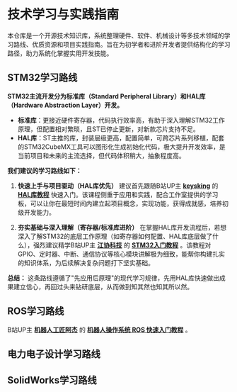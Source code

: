 # 技术学习与实践指南
本仓库是一个​​开源技术知识库​​，系统整理硬件、软件、机械设计等多技术领域的学习路线、优质资源和项目实践指南。旨在为初学者和进阶开发者提供结构化的学习路径，助力系统化掌握实用开发技能。

## STM32学习路线

**STM32主流开发分为标准库（Standard Peripheral Library）和HAL库（Hardware Abstraction Layer）开发。**

*   **标准库**：更接近硬件寄存器，代码执行效率高，有助于深入理解STM32工作原理，但配置相对繁琐，且ST已停止更新，对新款芯片支持不足。
*   **HAL库**：ST主推的库，封装层级更高，配置简单，可跨芯片系列移植，配套的STM32CubeMX工具可以图形化生成初始化代码，极大提升开发效率，是当前项目和未来的主流选择，但代码体积稍大，抽象程度高。

**我们建议的学习路线如下：**

1.  **快速上手与项目驱动（HAL库优先）**
    建议首先跟随B站UP主 **[keysking](https://space.bilibili.com/6100925)** 的 **[HAL库教程](https://www.bilibili.com/video/BV12v4y1y7uV)** 快速入门。该课程侧重于应用和实践，配合工作室提供的学习板，可以让你在最短时间内建立起项目概念，实现功能，获得成就感，培养初级开发能力。

2.  **夯实基础与深入理解（寄存器/标准库进阶）**
    在掌握HAL库开发流程后，若想深入了解STM32的底层工作原理（如寄存器如何配置、HAL库底层做了什么），强烈建议精学B站UP主 **[江协科技](https://space.bilibili.com/383400717)** 的 **[STM32入门教程](https://www.bilibili.com/video/BV1th411z7sn)** 。该教程对GPIO、定时器、中断、通信协议等核心模块讲解极为细致，能帮你构建扎实的知识体系，为后续解决复杂问题打下坚实基础。

**总结：** 这条路线遵循了"先应用后原理"的现代学习规律，先用HAL库快速做出成果建立信心，再回过头来钻研底层，从而做到知其然也知其所以然。

## ROS学习路线
B站UP主 **[机器人工匠阿杰](https://space.bilibili.com/411541289)** 的 **[机器人操作系统 ROS 快速入门教程](https://www.bilibili.com/video/BV1BP4y1o7pw)** 。

## 电力电子设计学习路线

## SolidWorks学习路线

